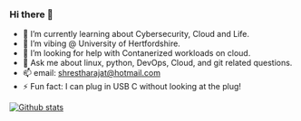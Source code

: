 ### Hi there 👋

<!--
**ShresthaRajat/ShresthaRajat** is a ✨ _special_ ✨ repository because its `README.md` (this file) appears on your GitHub profile.

Here are some ideas to get you started:
-->
- 🌱 I’m currently learning about Cybersecurity, Cloud and Life.
- 👯 I’m vibing @ University of Hertfordshire.
- 🤔 I’m looking for help with Contanerized workloads on cloud.
- 💬 Ask me about linux, python, DevOps, Cloud, and git related questions.
- 📫 email:  shrestharajat@hotmail.com
- ⚡ Fun fact: I can plug in USB C without looking at the plug!

<!--[![Top Langs](https://github-readme-stats.vercel.app/api/top-langs/?username=shrestharajat&layout=compact)](https://github.com/anuraghazra/github-readme-stats)
-->
[![Github stats](https://github-readme-stats.vercel.app/api?username=shrestharajat)](https://github.com/anuraghazra/github-readme-stats)
